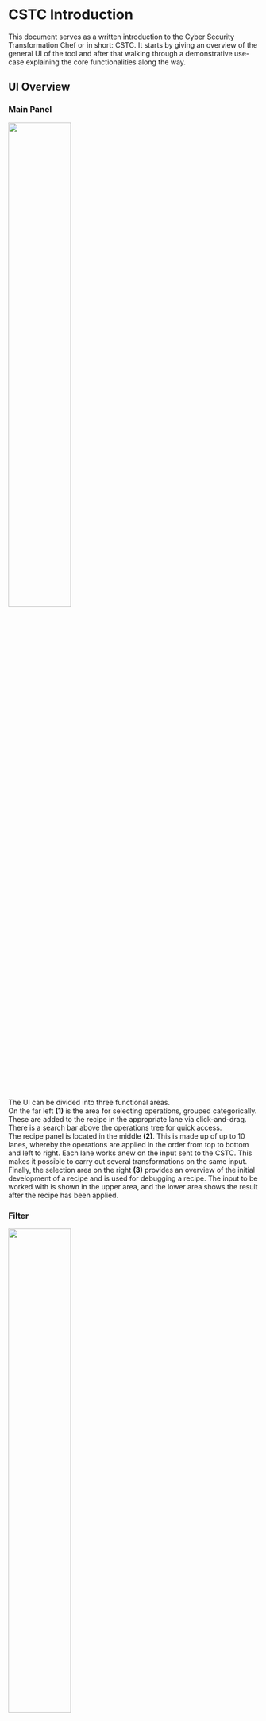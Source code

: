 # CSTC Introduction
This document serves as a written introduction to the Cyber Security Transformation Chef or in short: CSTC. It starts by giving an overview of the general UI of the tool and after that walking through a demonstrative use-case explaining the core functionalities along the way.

## UI Overview

### Main Panel

<img src="media/introduction/fig01-overview.png" width="50%" height="50%">

The UI can be divided into three functional areas.<br>
On the far left **(1)** is the area for selecting operations, grouped categorically. These are added to the recipe in the appropriate lane via click-and-drag. There is a search bar above the operations tree for quick access.<br>
The recipe panel is located in the middle **(2)**. This is made up of up to 10 lanes, whereby the operations are applied in the order from top to bottom and left to right. Each lane works anew on the input sent to the CSTC. This makes it possible to carry out several transformations on the same input.<br>
Finally, the selection area on the right **(3)** provides an overview of the initial development of a recipe and is used for debugging a recipe. The input to be worked with is shown in the upper area, and the lower area shows the result after the recipe has been applied.


### Filter

<img src="media/introduction/fig02-filter.png" width="50%" height="50%">

The CSTC enables HTTP requests and responses to be changed automatically according to the given recipe. The tabs for which the recipes are to be applied are selected using the ```Filter``` button at the top middle of the recipe panel. This opens the pop-up window for selection.


### Different Recipes

<img src="media/introduction/fig03-different_recipes.png" width="50%" height="50%">

The CSTC enables parallel work with HTTP requests and responses. Exactly one recipe can be created for each of them. Which recipe you are currently working on is controlled via the tab selection in the top left corner. In the tab ```Outgoing Requests``` you work on the HTTP requests, in ```Incoming Responses``` you work analogously on the HTTP responses. The third tab ```Formatting``` offers space to work with data independently of requests and responses and has no effect on regarding automatic transformation of requests/responses. It can be used to test recipes or perform static transformations comparable to the GCHQ CyberChef.


## Example 1 - Response

We will now look at two examples using a demo application. A detailed video demonstration of the CSTC can be found [here](https://www.youtube.com/watch?v=6fjW4iXj5cg).

<img src="media/introduction/fig04-send_to_incoming.png" width="50%" heigth="50%">

In this first example we see a HTTP request and its response in the Repeater tab. The body of the response is encoded and to create a matching recipe with the CSTC, we send the response to the ```Incoming``` tab.<br>
Note here that the menu for sending the HTTP request to the CSTC can also be called up in the Proxy tab and, above all, in the HTTP history.

<img src="media/introduction/fig05-example_1_response.png" width="50%" height="50%">

Now the appropriate recipe must be created. In this case we use two lanes **(1)**: In the first, we extract the body of the HTTP response, decode it and store it in a variable named ```body```. In the second lane, we replace the body of the original HTTP response with the body we have manipulated and stored in the variable. We also add a suitable Content-Type header so that Burpsuite knows how to display the data in pretty print. We see the result on the right **(2)**. We finally instruct the CSTC to apply this recipe to all incoming responses in the Repeater tab **(3)**.

<img src="media/introduction/fig06-example_1_poc.png" width="50%" height="50%">

If we now resend our request in the Repeater tab, we see that the recipe is working.


## Example 2 - Request

<img src="media/introduction/fig07-example_2.png" width="50%" height="50%">

For a second example, let's take a look at this HTTP POST request. We have three POST parameters and want to test the first parameter for SQL Injection. However, every time the value is changed, the API responds with an error message that the checksum is incorrect. In this case we found out that the values of the first two parameters are concatenated and then the SHA1 value is calculated of the resulting string. The result is cross-checked with the value of the integrity parameter. With the help of the CSTC, this scheme can be automatically applied to all outgoing requests and the testing process is greatly simplified.

<img src="media/introduction/fig08-send_to_outgoing.png" width="50%" height="50%">

As before, we send the data to the CSTC to be able to work with it. This time we work with the HTTP request, so we send it to the ```Outgoing``` tab.

<img src="media/introduction/fig09-load_recipe.png" width="50%" height="50%">

At this point, another feature of the CSTC can be demonstrated. Created recipes can be saved in the local file system and reloaded if necessary. Here, selecting ```Load``` **(1)** opens a pop-up and the saved recipe can be selected **(2)**.

<img src="media/introduction/fig10-example_1_recipe.png" width="50%" heigth="50%">

As you can see in the overview on the right, the value of the integrity parameter is now recalculated dynamically depending on the values of the request.

<img src="media/introduction/fig11-example_2_filter.png" width="50%" height="50%">

We now click on ```Filter``` again to select that the recipe should be applied to outgoing requests in the Repeater tab.

<img src="media/introduction/fig12-example_2_poc.png" width="50%" height="50%">

When resending the request in the Repeater tab, we receive an Internal Server Error, which means that the checksum test was successful and we can start testing the POST parameters.

<img src="media/introduction/fig13-example_2_sqli.png" width="50%" height="50%">

With an appropriately adapted payload, we can now verify and exploit a SQL injection vulnerability in this API endpoint.

### Automation with the help of the CSTC

Suppose we wanted to test the POST parameter using the Burp Scanner. Without adapting the integrity POST parameter, it is almost impossible to carry out a meaningful test. It is useful here that CSTC recipes can also be used for the Scanner.

<img src="media/introduction/fig14-scanner_filter.png" width="50%" height="50%">

First, we activate the use of the CSTC recipe for the Scanner.

<img src="media/introduction/fig15-intruder.png" width="50%" height="50%">

In the Intruder tab we now mark the parameter **(1)** to be tested and select the displayed menu item **(2)**. After selecting a suitable scan configuration, the scan can be started.

<img src="media/introduction/fig16-scan_result.png" width="50%" height="50%">

Using the CSTC recipe for outgoing requests, the Burp Scanner was able to confirm the SQLi as the CSTC transforms all requests containing payloads dynamically by applying the defined recipe shown above. This shows that the good integration of the CSTC can also be chained with other Extensions or builtin functions of BurpSuite.